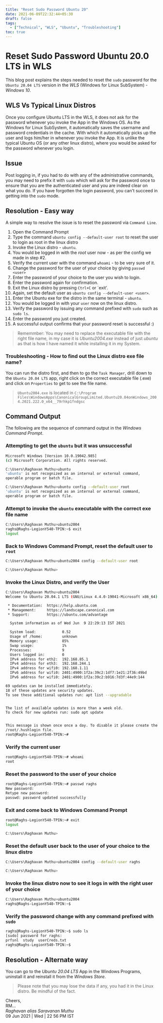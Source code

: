```yaml
---
title: "Reset Sudo Password Ubuntu 20"
date: 2021-06-09T22:32:44+05:30
draft: false
tags:
  - ["Technical", "WLS", "Ubuntu", "Troubleshooting"]
toc: true
---
```


# Reset Sudo Password Ubuntu 20.0 LTS in WLS

This blog post explains the steps needed to reset the `sudo` password for the `Ubuntu 20.04 LTS` version 
in the *WLS* (Windows for Linux SubSystem) - *Windows 10*. 

<!--more-->

## WLS Vs Typical Linux Distros 

Once you configure Ubuntu LTS in the WLS, it does not ask for the password whenever you invoke the App in the Windows OS. As the Windows for Linux SubSystem, it automatically saves the username and password credentials in the cache. With which it automatically picks up the user and logs him/her in whenever you invoke the App. It is unlike the typical Ubuntu OS (or any other linux distro), where you would be asked for the password whenever you login. 

## Issue

Post logging in, if you had to do with any of the administrative commands, you may need to prefix it with `sudo` which will ask for the password once to ensure that you are the authenticated user and you are indeed clear on what you do. If you have forgotten the login password, you can't succeed in getting into the `sudo` mode.  

## Resolution - Easy way

A simple way to resolve the issue is to reset the password via `Command Line`. 

1. Open the Command Prompt
2. Type the command `ubuntu config --default-user root` to reset the user to login as root in the linux distro
3. Invoke the Linux distro - `ubuntu`.
4. You would be logged in with the *root* user now - as per the config we made in step #2. 
5. Verify the current user with the command `whoami` - to be very sure of it. 
6. Change the password for the user of your choice by giving `passwd <user>`
7. Enter the password of your choice to the user you wish to login. 
8. Enter the password again for confirmation. 
9. Exit the Linux distro by pressing `Ctrl+C` or `exit'.
10. Again, set the default user as `ubuntu config --default-user <user>`.
11. Enter the Ubuntu exe for the distro in the same terminal - `ubuntu`.
12. You would be logged in with your `user` now on the linux distro. 
13. Verify the password by issuing any command prefixed with `sudo` such as `sudo ls`. 
14. Enter the password you just created. 
15. A successful output confirms that your password reset is successful :) 

> Rememmber: You may need to replace the executable file with the right file name, in my case it is *Ubuntu2004.exe* instead of just *ubuntu* as that is how I have named it while installing it in my System. 

### Troubleshooting - How to find out the Linux distro exe file name?

You can run the distro first, and then to go the `Task Manager`, drill down to the `Ubuntu 20.04 LTS` app, right click on the correct executable file (.exe) and click on `Properties` to get to see the file name. 
   
> `Ubuntu2004.exe` is located in `C:\Program Files\WindowsApps\CanonicalGroupLimited.Ubuntu20.04onWindows_2004.2021.222.0_x64__79rhkp1fndgsc`

## Command Output

The following are the sequence of command output in the *Windows Command Prompt*. 

### Attempting to get the `ubuntu` but it was unsuccessful

```sh
Microsoft Windows [Version 10.0.19042.985]
(c) Microsoft Corporation. All rights reserved.

C:\Users\Raghavan Muthu>ubuntu
'ubuntu' is not recognized as an internal or external command,
operable program or batch file.

C:\Users\Raghavan Muthu>ubuntu config --default-user root
'ubuntu' is not recognized as an internal or external command,
operable program or batch file.
```

### Attempt to invoke the `ubuntu` executable with the correct exe file name

```sh
C:\Users\Raghavan Muthu>ubuntu2004
raghs@Raghs-LegionY540-TPIN:~$ exit
logout
```

### Back to Windows Command Prompt, reset the default user to `root`

```sh
C:\Users\Raghavan Muthu>ubuntu2004 config --default-user root

C:\Users\Raghavan Muthu>
```

### Invoke the Linux Distro, and verify the User

```sh
C:\Users\Raghavan Muthu>ubuntu2004
Welcome to Ubuntu 20.04.1 LTS (GNU/Linux 4.4.0-19041-Microsoft x86_64)

 * Documentation:  https://help.ubuntu.com
 * Management:     https://landscape.canonical.com
 * Support:        https://ubuntu.com/advantage

  System information as of Wed Jun  9 22:29:13 IST 2021

  System load:            0.52
  Usage of /home:         unknown
  Memory usage:           85%
  Swap usage:             1%
  Processes:              9
  Users logged in:        0
  IPv4 address for eth2:  192.168.85.1
  IPv4 address for eth3:  192.168.244.1
  IPv4 address for wifi0: 192.168.1.11
  IPv6 address for wifi0: 2401:4900:1f2a:39c2:1df7:1e21:2f36:49bd
  IPv6 address for wifi0: 2401:4900:1f2a:39c2:b916:7d3f:44e9:144

69 updates can be installed immediately.
18 of these updates are security updates.
To see these additional updates run: apt list --upgradable


The list of available updates is more than a week old.
To check for new updates run: sudo apt update


This message is shown once once a day. To disable it please create the
/root/.hushlogin file.
root@Raghs-LegionY540-TPIN:~#
```

### Verify the current user

```sh
root@Raghs-LegionY540-TPIN:~# whoami
root
```

### Reset the password to the user of your choice 

```sh
root@Raghs-LegionY540-TPIN:~# passwd raghs
New password:
Retype new password:
passwd: password updated successfully
```

### Exit and come back to Windows Command Prompt

```sh
root@Raghs-LegionY540-TPIN:~# exit
logout

C:\Users\Raghavan Muthu>
```

### Reset the default user back to the user of your choice to the linux distro

```sh
C:\Users\Raghavan Muthu>ubuntu2004 config --default-user raghs

C:\Users\Raghavan Muthu>
```

### Invoke the linux distro now to see it logs in with the right user of your choice

```sh
C:\Users\Raghavan Muthu>ubuntu2004
raghs@Raghs-LegionY540-TPIN:~$ 
```

### Verify the password change with any command prefixed with `sudo`

```sh
raghs@Raghs-LegionY540-TPIN:~$ sudo ls
[sudo] password for raghs:
prfsnl  study  userCreds.txt
raghs@Raghs-LegionY540-TPIN:~$
```

## Resolution - Alternate way 

You can go to the *Ubuntu 20.04 LTS* App in the Windows Programs, uninstall it and reinstall it from the *Windows Store*. 

> Please note that you may lose the data if any, you had it in the Linux distro. Be mindful of the fact. 


Cheers,\
RM...\
_Raghavan alias Saravanan Muthu_\
09 Jun 2021 | Wed | 22 56 PM IST
